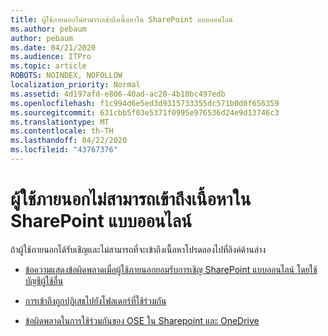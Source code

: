 ```yaml
---
title: ผู้ใช้ภายนอกไม่สามารถเข้าถึงเนื้อหาใน SharePoint แบบออนไลน์
ms.author: pebaum
author: pebaum
ms.date: 04/21/2020
ms.audience: ITPro
ms.topic: article
ROBOTS: NOINDEX, NOFOLLOW
localization_priority: Normal
ms.assetid: 4d197afd-e806-40ad-ac20-4b10bc497edb
ms.openlocfilehash: f1c994d6e5ed3d9315733355dc571b0d0f656359
ms.sourcegitcommit: 631cbb5f03e5371f0995e976536d24e9d13746c3
ms.translationtype: MT
ms.contentlocale: th-TH
ms.lasthandoff: 04/22/2020
ms.locfileid: "43767376"
---
```

# <a name="external-user-is-unable-to-access-content-in-sharepoint-online"></a>ผู้ใช้ภายนอกไม่สามารถเข้าถึงเนื้อหาใน SharePoint แบบออนไลน์

ถ้าผู้ใช้ภายนอกได้รับเชิญและไม่สามารถที่จะเข้าถึงเนื้อหาโปรดลองไปที่ลิงค์ด้านล่าง

- [ข้อความแสดงข้อผิดพลาดเมื่อผู้ใช้ภายนอกยอมรับการเชิญ SharePoint แบบออนไลน์ โดยใช้บัญชีผู้ใช้อื่น](https://docs.microsoft.com/sharepoint/support/sharing-and-permissions/error-when-external-user-accepts-an-invitation-by-using-another-account)

- [การเข้าถึงถูกปฏิเสธไปยังโฟลเดอร์ที่ใช้ร่วมกัน](https://docs.microsoft.com/sharepoint/support/sharing-and-permissions/cannot-access-shared-folder)

- [ข้อผิดพลาดในการใช้ร่วมกันของ OSE ใน Sharepoint และ OneDrive](https://docs.microsoft.com/sharepoint/sharepoint-onedrive-error-message)

